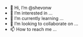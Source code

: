 - 👋 Hi, I’m @shevonw
- 👀 I’m interested in ...
- 🌱 I’m currently learning ...
- 💞️ I’m looking to collaborate on ...
- 📫 How to reach me ...

<!---
shevonw/shevonw is a ✨ special ✨ repository because its `README.md` (this file) appears on your GitHub profile.
You can click the Preview link to take a look at your changes.
--->
